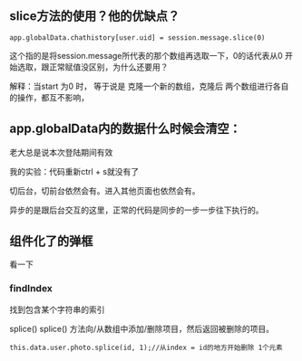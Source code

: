 ## slice方法的使用？他的优缺点？

```
app.globalData.chathistory[user.uid] = session.message.slice(0)
```

这个指的是将session.message所代表的那个数组再选取一下，0的话代表从0 开始选取，跟正常赋值没区别，为什么还要用？

解释：当start 为0 时， 等于说是 克隆一个新的数组，克隆后 两个数组进行各自的操作，都互不影响，

## app.globalData内的数据什么时候会清空：

老大总是说本次登陆期间有效

我的实验：代码重新ctrl + s就没有了

切后台，切前台依然会有。进入其他页面也依然会有。

异步的是跟后台交互的这里，正常的代码是同步的一步一步往下执行的。

## 组件化了的弹框

看一下

### findIndex

找到包含某个字符串的索引

splice\(\) splice\(\) 方法向/从数组中添加/删除项目，然后返回被删除的项目。

```
this.data.user.photo.splice(id, 1);//从index = id的地方开始删除 1个元素
```



